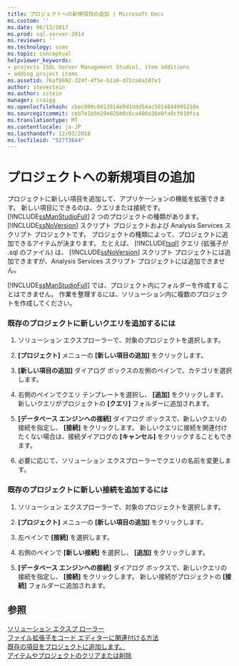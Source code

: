 ```yaml
---
title: プロジェクトへの新規項目の追加 | Microsoft Docs
ms.custom: ''
ms.date: 06/13/2017
ms.prod: sql-server-2014
ms.reviewer: ''
ms.technology: ssms
ms.topic: conceptual
helpviewer_keywords:
- projects [SQL Server Management Studio], item additions
- adding project items
ms.assetid: 76af8692-324f-4f5e-b1a0-d72ca8a107e3
author: stevestein
ms.author: sstein
manager: craigg
ms.openlocfilehash: cbec800c8d13914e0d1ddd54ac5014844995210e
ms.sourcegitcommit: ceb7e1b9e29e02bb0c6ca400a36e0fa9cf010fca
ms.translationtype: MT
ms.contentlocale: ja-JP
ms.lasthandoff: 12/03/2018
ms.locfileid: "52773644"
---
```

# <a name="add-new-items-to-a-project"></a>プロジェクトへの新規項目の追加
  プロジェクトに新しい項目を追加して、アプリケーションの機能を拡張できます。 新しい項目にできるのは、クエリまたは接続です。 [!INCLUDE[ssManStudioFull](../../includes/ssmanstudiofull-md.md)] 2 つのプロジェクトの種類があります。[!INCLUDE[ssNoVersion](../../includes/ssnoversion-md.md)] スクリプト プロジェクトおよび Analysis Services スクリプト プロジェクトです。 プロジェクトの種類によって、プロジェクトに追加できるアイテムが決まります。 たとえば、 [!INCLUDE[tsql](../../includes/tsql-md.md)] クエリ (拡張子が .sql のファイル) は、 [!INCLUDE[ssNoVersion](../../includes/ssnoversion-md.md)] スクリプト プロジェクトには追加できますが、Analysis Services スクリプト プロジェクトには追加できません。  
  
 [!INCLUDE[ssManStudioFull](../../includes/ssmanstudiofull-md.md)] では、プロジェクト内にフォルダーを作成することはできません。 作業を整理するには、ソリューション内に複数のプロジェクトを作成してください。  
  
### <a name="to-add-a-new-query-to-an-existing-project"></a>既存のプロジェクトに新しいクエリを追加するには  
  
1.  ソリューション エクスプローラーで、対象のプロジェクトを選択します。  
  
2.  **[プロジェクト]** メニューの **[新しい項目の追加]** をクリックします。  
  
3.  **[新しい項目の追加]** ダイアログ ボックスの左側のペインで、カテゴリを選択します。  
  
4.  右側のペインでクエリ テンプレートを選択し、 **[追加]** をクリックします。 新しいクエリがプロジェクトの **[クエリ]** フォルダーに追加されます。  
  
5.  **[データベース エンジンへの接続]** ダイアログ ボックスで、新しいクエリの接続を指定し、 **[接続]** をクリックします。 新しいクエリに接続を関連付けたくない場合は、接続ダイアログの **[キャンセル]** をクリックすることもできます。  
  
6.  必要に応じて、ソリューション エクスプローラーでクエリの名前を変更します。  
  
### <a name="to-add-a-new-connection-to-an-existing-project"></a>既存のプロジェクトに新しい接続を追加するには  
  
1.  ソリューション エクスプローラーで、対象のプロジェクトを選択します。  
  
2.  **[プロジェクト]** メニューの **[新しい項目の追加]** をクリックします。  
  
3.  左ペインで **[接続]** を選択します。  
  
4.  右側のペインで **[新しい接続]** を選択し、 **[追加]** をクリックします。  
  
5.  **[データベース エンジンへの接続]** ダイアログ ボックスで、新しいクエリの接続を指定し、 **[接続]** をクリックします。 新しい接続がプロジェクトの **[接続]** フォルダーに追加されます。  
  
## <a name="see-also"></a>参照  
 [ソリューション エクスプ ローラー](solution-explorer.md)   
 [ファイル拡張子をコード エディターに関連付ける方法](../../relational-databases/scripting/associate-file-extensions-to-a-code-editor.md)   
 [既存の項目をプロジェクトに追加します。](add-existing-items-to-a-project.md)   
 [アイテムやプロジェクトのクリアまたは削除](remove-or-delete-an-item-or-project.md)  
  
  

